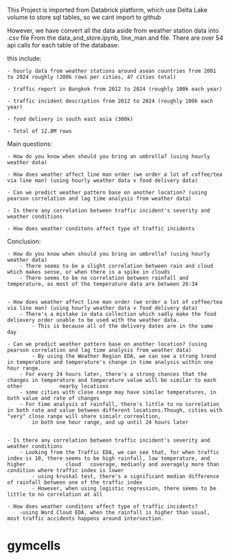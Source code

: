 This Project is imported from Databrick platform, which use Delta Lake volume to store sql tables, so we cant import to github

However, we have convert all the data aside from weather station data into .csv file 
From the data_and_store.ipynb, line_man and file. There are over 54 api calls for each table of the database: 

this include:

	- hourly data from weather stations around asean countries from 2001 to 2024 roughly (200k rows per cities, 47 cities total)
 
 	- traffic report in Bangkok from 2012 to 2024 (roughly 100k each year)
	
	- traffic incident description from 2012 to 2024 (roughly 100k each year)
 
 	- food delivery in south east asia (300k)
	
	- Total of 12.8M rows
 
Main questions:

	- How do you know when should you bring an umbrella? (using hourly weather data)
 
 	- How does weather affect line man order (we order a lot of coffee/tea via line man) (using hourly weather data v food delivery data)
	
	- Can we predict weather pattern base on another location? (using pearson correlation and lag time analysis from weather data)
 
 	- Is there any correlation between traffic incident's severity and weather conditions
	
	- How does weather conditons affect type of traffic incidents

Conclusion:

	- How do you know when should you bring an umbrella? (using hourly weather data)
 		- There seems to be a slight correlation between rain and cloud which makes sense, or when there is a spike in clouds
   		- There seems to be no correlation between rainfall and temperature, as most of the temperature data are between 26-34
   
 
 	- How does weather affect line man order (we order a lot of coffee/tea via line man) (using hourly weather data v food delivery data)
   		- There's a mistake in data collection which sadly make the food delievery order unable to be used with the weather data.
     	 	- This is because all of the delivery dates are in the same day
	
	- Can we predict weather pattern base on another location? (using pearson correlation and lag time analysis from weather data)
     		- By using the Weather Region EDA, we can see a strong trend in temperature and temperature's change in time analysis within one hour range. 
		- For every 24 hours later, there's a strong chances that the changes in temperature and temperature value will be similar to each other 			nearby locations
		- some cities with close range may have similar temperatures, in both value and rate of changes
	 	- For time analysis of rainfall, there's little to no correlation in both rate and value between different locations.Though, cities with 		"very" close range will share simialr correaltion, 
    		in both one hour range, and up until 24 hours later
	 
 
 	- Is there any correlation between traffic incident's severity and weather conditions
	   	- Looking from the Traffic EDA, we can see that, for when traffic index is 10, there seems to be high rainfall, low temperature, and higher 			cloud 	coverage, medianly and averagely more than condition where traffic index is lower
    		- using kruskal test, there's a significant median difference of rainfall between one of the traffic index
    	   	- However, when using logistic regression, there seems to be little to no correlation at all
	
	- How does weather conditons affect type of traffic incidents?
 		-using Word Cloud EDA, when the rainfall is higher than usual, most traffic accidents happens around intersection.
	
# gymcells
